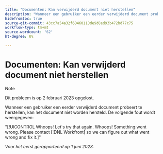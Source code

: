 ```yaml
---
title: "Documenten: Kan verwijderd document niet herstellen"
description: "Wanneer een gebruiker een eerder verwijderd document probeert te herstellen, kan het document niet worden hersteld en wordt de fout In gehele getallen weergegeven."
hidefromtoc: true
source-git-commit: 43cc7a54a32f68460118de9d8ad93b472bd77c75
workflow-type: tm+mt
source-wordcount: '62'
ht-degree: 0%

---
```



# Documenten: Kan verwijderd document niet herstellen

>[!NOTE]
>
>Dit probleem is op 2 februari 2023 opgelost.

<!-- On WF and WFP TOCs-->

Wanneer een gebruiker een eerder verwijderd document probeert te herstellen, kan het document niet worden hersteld. De volgende fout wordt weergegeven:

&quot;[!UICONTROL Whoops! Let's try that again. Whoops! Something went wrong. Please contact [!DNL Workfront] so we can figure out what went wrong and fix it.]&quot;

_Voor het eerst gerapporteerd op 1 juni 2023._

